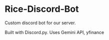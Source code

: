 # Rice-Discord-Bot

Custom discord bot for our server.

Built with Discord.py.
Uses Gemini API, yfinance
